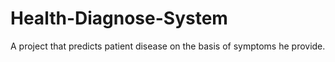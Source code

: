 # Health-Diagnose-System
A project that predicts patient disease on the basis of symptoms he provide.
